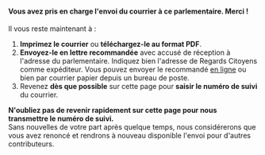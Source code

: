 #### Vous avez pris en charge l'envoi du courrier à ce parlementaire. Merci !

Il vous reste maintenant à :

1. **Imprimez le courrier** ou **téléchargez-le au format PDF**.
2. **Envoyez-le en lettre recommandée** avec accusé de réception à l'adresse du parlementaire. Indiquez bien l'adresse de Regards Citoyens comme expéditeur. Vous pouvez envoyer le recommandé [en ligne](https://boutique.laposte.fr/envoi-de-courrier-en-ligne/lettre-recommandee-en-ligne?) ou bien par courrier papier depuis un bureau de poste.
3. Revenez **dès que possible** sur cette page pour **saisir le numéro de suivi** du courrier.

<div class="alert alert-warning">
  <b>N'oubliez pas de revenir rapidement sur cette page pour nous transmettre le numéro de suivi.</b><br>
  Sans nouvelles de votre part après quelque temps, nous considérerons que vous avez renoncé et rendrons à nouveau disponible l'envoi pour d'autres contributeurs.
</div>
